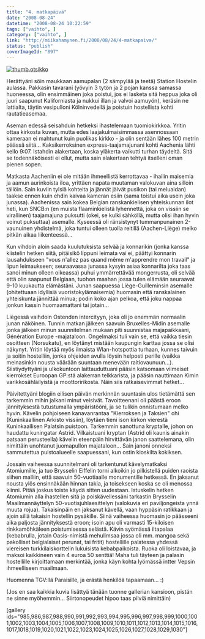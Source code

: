 ```yaml
---
title: "4. matkapäivä"
date: "2008-08-24"
datetime: "2008-08-24 10:22:59"
tags: ["vaihto", ]
category: ["vaihto", ]
link: "http://miikahamynen.fi/2008/08/24/4-matkapaiva/"
status: "publish"
coverImageId: "897"
---
```


[![](http://miikahamynen.fi/wp-content/uploads/2008/08/thumb.otsikko2.jpg "thumb.otsikko")](http://miikahamynen.fi/2008/08/24/4-matkapaiva/thumb-otsikko-27/)

Herättyäni söin maukkaan aamupalan (2 sämpylää ja teetä) Station Hostelin aulassa. Pakkasin tavarani (yövyin 3 tytön ja 2 pojan kanssa samassa huoneessa, olin ensimmäinen joka poistui, jos ei lasketa sitä heppua joka oli juuri saapunut Kaliforniasta ja nukkui illan ja valvoi aamuyön), keräsin ne lattialta, täytin vesipulloni Kölninvedellä ja poistuin hostellista kohti rautatieasemaa.

Aseman edessä seisahduin hetkeksi ihastelemaan tuomiokirkkoa. Yritin ottaa kirkosta kuvan, mutta edes laajakulmaisimmassa asennossaan kameraan ei mahtunut kuin puolikas kirkko - ja olin sentään lähes 100 metrin päässä siitä... Kaksikerroksinen express-taajamajunani kohti Aachenia lähti kello 9:07. Istahdin alakertaan, koska yläkerta vaikutti turhan täydeltä. Sitä se todennäköisesti ei ollut, mutta sain alakertaan tehtyä itselleni oman pienen sopen.

Matkasta Aacheniin ei ole mitään ihmeellistä kerrottavaa - ihailin maisemia ja aamun aurinkoista iloa, yrittäen napata muutaman valokuvan aina silloin tällöin. Sain kuviin tylsiä kohteita ja jännät jäivät pusikon (tai meluaidan) taakse ennen kuin ehdin kaivaa kameran esiin (sama toistui aika usein joka junassa). Aachenissa sain kokea Belgian ranskankielisen yhteiskunnan ilot heti, kun SNCB:n (en muista flaaminkielistä lyhennettä, joka on vissiin se virallinen) taajamajuna puksutti (okei, se kulki sähköllä, mutta olisi ihan hyvin voinut puksuttaa) asemalle. Kyseessä oli ränsistynyt tummanpunainen 2-vaunuinen yhdistelmä, joka tuntui olleen tuolla reitillä (Aachen-Liège) melko pitkän aikaa liikenteessä...

Kun vihdoin aloin saada kuulutuksista selvää ja konnarikin (jonka kanssa kiistelin hetken siitä, pitäisikö lippuni leimata vai ei, päättyi konnarin lausahdukseen "vous n'allez pas quand même m'apprendre mon travail" ja lipun leimaukseen; seuraavassa junassa kysyin asiaa konnarilta joka taas sanoi minun olleen oikeassa) puhui ymmärrettävää mongerrusta, oli selvää että olin saapunut Belgiaan, tuohon maahan jossa tulen elämään seuraavat 9-10 kuukautta elämästäni. Junan saapuessa Liège-Guilleminsin asemalle (ohitettuaan idyllisiä vuoristokylämaisemia) huomasin että ranskalainen yhteiskunta jännittää minua; podin koko ajan pelkoa, että joku nappaa jonkun kassin huomaamattani tai jotain...

Liègessä vaihdoin Ostenden intercityyn, joka oli jo enemmän normaalin junan näköinen. Tunnin matkan jälkeen saavuin Bruxelles-Midin asemalle jonka jälkeen minun suunnitelman mukaan piti suunnistaa majapaikkaani, Génération Europe -majataloon. Ongelmaksi tuli vain se, että vaikka tiesin osoitteen (Norsukatu), en löytänyt mistään kaupungin karttaa jossa se olisi näkynyt. Yritin löytää myös ilmaista Wlan-hotspottia turhaan, kunnes taivuin ja soitin hostelliin, jonka ohjeiden avulla löysin helposti perille (vaikka meinasinkin nousta väärään suuntaan menevään raitiovaunuun...). Siistiydyttyäni ja ulkokuntoon laittauduttuani pääsin katsomaan viimeiset kierrokset Euroopan GP:stä alakerran telkkarista, ja pääsin nauttimaan Kimin varikkosähläilyistä ja moottoririkosta. Näin siis ratkaisevimmat hetket...

Päivitettyäni blogiin eilisen päivän merkinnän suuntasin ulos tietämättä sen tarkemmin mihin jalkani minut veisivät. Tavoitteenani oli päästä eroon jännityksestä tutustumalla ympäristööni, ja se tulikin onnistumaan melko hyvin. Kävelin pohjoiseen kanavanrantaa "Kierroksen ja Taksien" ohi (Kuninkaallinen Arkisto vissiin), löytäen tieni ison kirkon vierestä Kuninkaallisen Palatsin puistoon. Tarkemmin sanottuna kryptalle, johon on haudattu kuningatar Astrid. Vilkaistuani kryptan (Astrid oli kaunis ainakin patsaan perusteella) kävelin eteenpäin hirvittävän janon saattelemana, olin nimittäin unohtanut juomapullon majataloon... Sain janoni onneksi sammutettua puistoalueelle saapuessani, kun ostin kioskilta kokiksen.

Jossain vaiheessa suunnitelmani oli tarkentunut kävelymatkaksi Atomiumille, ja tuo Brysselin Eiffelin torni alkoikin jo pilkistellä puiden raoista siihen malliin, että saavuin 50-vuotiaalle monumentille hetkessä. En jaksanut nousta ylös ensinnäkään hinnan takia, ja toisekseen koska se oli menossa kiinni. Pitää joskus toiste käydä sitten uudestaan. Istuskelin hetken Atomiumin alla ihastellen sitä ja poiskävellessäni tarkastin Brysselin Maailmannäyttelyn 50-vuotisjuhlaesittelyn (valokuvia eri paviljongeista ynnä muuta rojua). Takaisinpäin en jaksanut kävellä, vaan hyppäsin ratikkaan ja ajoin sillä takaisin hostellin pysäkille. Siinä vaiheessa huomasin jo päässeeni aika paljosta jännityksestä eroon; isoin apu oli varmasti 15-kiloisen rinkkamöhkäleen poistumisessa selästä. Kävin syömässä iltapalaa (kebabrulla, jotain Oasis-nimistä mehulimsaa jossa oli mm. mangoa sekä pakolliset belgialaiset perunat, tai fritit) hostellille palatessa yhdessä viereisen turkkilaiskorttelin lukuisista kebabpaikoista. Ruoka oli loistavaa, ja maksoi kaikkineen vain 4 euroa 50 senttiä! Maha tuli täyteen ja palasin hostellille kirjoittamaan merkintää, jonka käyn kohta lyömässä intter Vepsin ihmeelliseen maailmaan.

Huomenna TGV:llä Paraisille, ja erästä henkilöä tapaamaan... :)

(Jos en saa kaikkia kuvia lisättyä tänään tuonne gallerian kansioon, pistän ne sinne myöhemmin... Siirtonopeudet hipoo taas pilviä nimittäin)

\[gallery ids="985,986,987,988,990,991,992,993,994,995,996,997,998,999,1000,1001,1002,1003,1004,1005,1006,1007,1008,1009,1010,1011,1012,1013,1014,1015,1016,1017,1018,1019,1020,1021,1022,1023,1024,1025,1026,1027,1028,1029,1030"\]
